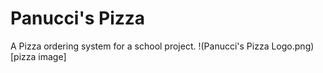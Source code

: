 # Panucci's Pizza
A Pizza ordering system for a school project.
!(Panucci's Pizza Logo.png)[pizza image]

